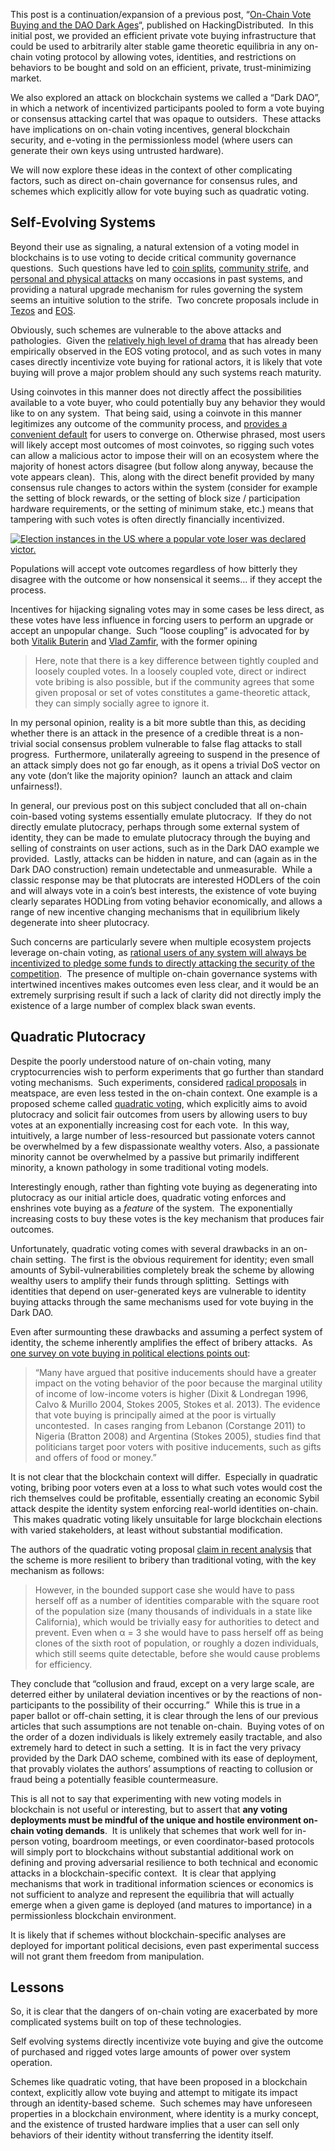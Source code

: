 This post is a continuation/expansion of a previous post, “[On-Chain Vote Buying and the DAO Dark Ages](http://hackingdistributed.com/2018/07/02/on-chain-vote-buying/)“, published on HackingDistributed.  In this initial post, we provided an efficient private vote buying infrastructure that could be used to arbitrarily alter stable game theoretic equilibria in any on-chain voting protocol by allowing votes, identities, and restrictions on behaviors to be bought and sold on an efficient, private, trust-minimizing market.

We also explored an attack on blockchain systems we called a “Dark DAO”, in which a network of incentivized participants pooled to form a vote buying or consensus attacking cartel that was opaque to outsiders.  These attacks have implications on on-chain voting incentives, general blockchain security, and e-voting in the permissionless model (where users can generate their own keys using untrusted hardware).

We will now explore these ideas in the context of other complicating factors, such as direct on-chain governance for consensus rules, and schemes which explicitly allow for vote buying such as quadratic voting.

## Self-Evolving Systems

Beyond their use as signaling, a natural extension of a voting model in blockchains is to use voting to decide critical community governance questions.  Such questions have led to [coin splits](https://cointelegraph.com/news/bitcoin-is-splitting-once-again-are-you-ready), [community strife](https://www.theregister.co.uk/2017/08/01/bitcoin_forks/), and [personal and physical attacks](https://techcrunch.com/2017/10/17/bitcoin-engineer-jameson-lopp-swatted-by-angry-crypto-fans/) on many occasions in past systems, and providing a natural upgrade mechanism for rules governing the system seems an intuitive solution to the strife.  Two concrete proposals include in [Tezos](https://www.reddit.com/r/tezos/comments/6chhpy/how_does_voting_work_in_tezos/) and [EOS](https://github.com/EOSIO/Documentation/blob/master/TechnicalWhitePaper.md#governance).

Obviously, such schemes are vulnerable to the above attacks and pathologies.  Given the [relatively high level of drama](https://www.coindesk.com/inside-sprawling-ongoing-vote-will-decide-eos-launches/) that has already been empirically observed in the EOS voting protocol, and as such votes in many cases directly incentivize vote buying for rational actors, it is likely that vote buying will prove a major problem should any such systems reach maturity.

Using coinvotes in this manner does not directly affect the possibilities available to a vote buyer, who could potentially buy any behavior they would like to on any system.  That being said, using a coinvote in this manner legitimizes any outcome of the community process, and [provides a convenient default](https://pagefair.com/blog/2015/the-tyranny-of-the-default/) for users to converge on. Otherwise phrased, most users will likely accept most outcomes of most coinvotes, so rigging such votes can allow a malicious actor to impose their will on an ecosystem where the majority of honest actors disagree (but follow along anyway, because the vote appears clean).  This, along with the direct benefit provided by many consensus rule changes to actors within the system (consider for example the setting of block rewards, or the setting of block size / participation hardware requirements, or the setting of minimum stake, etc.) means that tampering with such votes is often directly financially incentivized.

[![Election instances in the US where a popular vote loser was declared victor.](https://pdaian.com/blog/wp-content/uploads/2018/06/Electoral_college_win_popular_vote_lost_US_Presidents.png)](https://pdaian.com/blog/wp-content/uploads/2018/06/Electoral_college_win_popular_vote_lost_US_Presidents.png)

Populations will accept vote outcomes regardless of how bitterly they disagree with the outcome or how nonsensical it seems… if they accept the process.

Incentives for hijacking signaling votes may in some cases be less direct, as these votes have less influence in forcing users to perform an upgrade or accept an unpopular change.  Such “loose coupling” is advocated for by both [Vitalik Buterin](https://vitalik.ca/general/2017/12/17/voting.html) and [Vlad Zamfir](https://medium.com/@Vlad_Zamfir/against-on-chain-governance-a4ceacd040ca), with the former opining

> Here, note that there is a key difference between tightly coupled and loosely coupled votes. In a loosely coupled vote, direct or indirect vote bribing is also possible, but if the community agrees that some given proposal or set of votes constitutes a game-theoretic attack, they can simply socially agree to ignore it.

In my personal opinion, reality is a bit more subtle than this, as deciding whether there is an attack in the presence of a credible threat is a non-trivial social consensus problem vulnerable to false flag attacks to stall progress.  Furthermore, unilaterally agreeing to suspend in the presence of an attack simply does not go far enough, as it opens a trivial DoS vector on any vote (don’t like the majority opinion?  launch an attack and claim unfairness!).

In general, our previous post on this subject concluded that all on-chain coin-based voting systems essentially emulate plutocracy.  If they do not directly emulate plutocracy, perhaps through some external system of identity, they can be made to emulate plutocracy through the buying and selling of constraints on user actions, such as in the Dark DAO example we provided.  Lastly, attacks can be hidden in nature, and can (again as in the Dark DAO construction) remain undetectable and unmeasurable.  While a classic response may be that plutocrats are interested HODLers of the coin and will always vote in a coin’s best interests, the existence of vote buying clearly separates HODLing from voting behavior economically, and allows a range of new incentive changing mechanisms that in equilibrium likely degenerate into sheer plutocracy.

Such concerns are particularly severe when multiple ecosystem projects leverage on-chain voting, as [rational users of any system will always be incentivized to pledge some funds to directly attacking the security of the competition](https://www.coindesk.com/blockchains-feared-51-attack-now-becoming-regular/).  The presence of multiple on-chain governance systems with intertwined incentives makes outcomes even less clear, and it would be an extremely surprising result if such a lack of clarity did not directly imply the existence of a large number of complex black swan events.

## Quadratic Plutocracy

Despite the poorly understood nature of on-chain voting, many cryptocurrencies wish to perform experiments that go further than standard voting mechanisms.  Such experiments, considered [radical proposals](https://press.princeton.edu/titles/11222.html) in meatspace, are even less tested in the on-chain context. One example is a proposed scheme called [quadratic voting](http://ericposner.com/quadratic-voting/), which explicitly aims to avoid plutocracy and solicit fair outcomes from users by allowing users to buy votes at an exponentially increasing cost for each vote.  In this way, intuitively, a large number of less-resourced but passionate voters cannot be overwhelmed by a few dispassionate wealthy voters. Also, a passionate minority cannot be overwhelmed by a passive but primarily indifferent minority, a known pathology in some traditional voting models.

Interestingly enough, rather than fighting vote buying as degenerating into plutocracy as our initial article does, quadratic voting enforces and enshrines vote buying as a _feature_ of the system.  The exponentially increasing costs to buy these votes is the key mechanism that produces fair outcomes.

Unfortunately, quadratic voting comes with several drawbacks in an on-chain setting.  The first is the obvious requirement for identity; even small amounts of Sybil-vulnerabilities completely break the scheme by allowing wealthy users to amplify their funds through splitting.  Settings with identities that depend on user-generated keys are vulnerable to identity buying attacks through the same mechanisms used for vote buying in the Dark DAO.

Even after surmounting these drawbacks and assuming a perfect system of identity, the scheme inherently amplifies the effect of bribery attacks.  As [one survey on vote buying in political elections points out](https://www.buffalo.edu/content/www/baldycenter/events/conferences/redistribution/_jcr_content/par/download_9/file.res/ARPS_MaresYoung_Final.pdf):

> “Many have argued that positive inducements should have a greater impact on the voting behavior of the poor because the marginal utility of income of low-income voters is higher (Dixit & Londregan 1996, Calvo & Murillo 2004, Stokes 2005, Stokes et al. 2013). The evidence that vote buying is principally aimed at the poor is virtually uncontested.  In cases ranging from Lebanon (Corstange 2011) to Nigeria (Bratton 2008) and Argentina (Stokes 2005), studies find that politicians target poor voters with positive inducements, such as gifts and offers of food or money.”

It is not clear that the blockchain context will differ.  Especially in quadratic voting, bribing poor voters even at a loss to what such votes would cost the rich themselves could be profitable, essentially creating an economic Sybil attack despite the identity system enforcing real-world identities on-chain.  This makes quadratic voting likely unsuitable for large blockchain elections with varied stakeholders, at least without substantial modification.

The authors of the quadratic voting proposal [claim in recent analysis](https://papers.ssrn.com/sol3/papers.cfm?abstract_id=2571012) that the scheme is more resilient to bribery than traditional voting, with the key mechanism as follows:

> However, in the bounded support case she would have to pass herself off as a number of identities comparable with the square root of the population size (many thousands of individuals in a state like California), which would be trivially easy for authorities to detect and prevent. Even when α = 3 she would have to pass herself off as being clones of the sixth root of population, or roughly a dozen individuals, which still seems quite detectable, before she would cause problems for efficiency.

They conclude that “collusion and fraud, except on a very large scale, are deterred either by unilateral deviation incentives or by the reactions of non-participants to the possibility of their occurring.”  While this is true in a paper ballot or off-chain setting, it is clear through the lens of our previous articles that such assumptions are not tenable on-chain.  Buying votes of on the order of a dozen individuals is likely extremely easily tractable, and also extremely hard to detect in such a setting.  It is in fact the very privacy provided by the Dark DAO scheme, combined with its ease of deployment, that provably violates the authors’ assumptions of reacting to collusion or fraud being a potentially feasible countermeasure.

This is all not to say that experimenting with new voting models in blockchain is not useful or interesting, but to assert that **any voting deployments must be mindful of the unique and hostile environment on-chain voting demands**.  It is unlikely that schemes that work well for in-person voting, boardroom meetings, or even coordinator-based protocols will simply port to blockchains without substantial additional work on defining and proving adversarial resilience to both technical and economic attacks in a blockchain-specific context.  It is clear that applying mechanisms that work in traditional information sciences or economics is not sufficient to analyze and represent the equilibria that will actually emerge when a given game is deployed (and matures to importance) in a permissionless blockchain environment.

It is likely that if schemes without blockchain-specific analyses are deployed for important political decisions, even past experimental success will not grant them freedom from manipulation.

## Lessons

So, it is clear that the dangers of on-chain voting are exacerbated by more complicated systems built on top of these technologies.

Self evolving systems directly incentivize vote buying and give the outcome of purchased and rigged votes large amounts of power over system operation.

Schemes like quadratic voting, that have been proposed in a blockchain context, explicitly allow vote buying and attempt to mitigate its impact through an identity-based scheme.  Such schemes may have unforeseen properties in a blockchain environment, where identity is a murky concept, and the existence of trusted hardware implies that a user can sell only behaviors of their identity without transferring the identity itself.